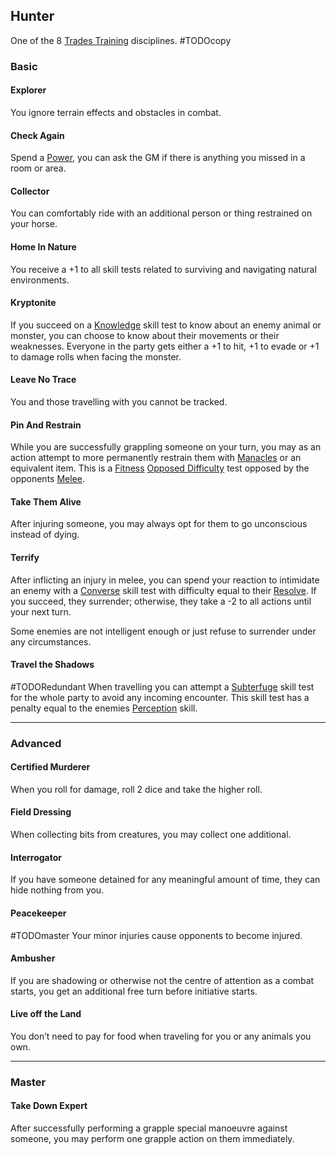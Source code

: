 ## Hunter
One of the 8 [Trades Training](Trades-Training) disciplines.
#TODOcopy 

### Basic
#### Explorer
You ignore terrain effects and obstacles in combat.

#### Check Again
Spend a [Power](Stats#Power), you can ask the GM if there is anything you missed in a room or area.

#### Collector
You can comfortably ride with an additional person or thing restrained on your horse.

#### Home In Nature
You receive a +1 to all skill tests related to surviving and navigating natural environments.

#### Kryptonite
If you succeed on a [Knowledge](Knowledge) skill test to know about an enemy animal or monster, you can choose to know about their movements or their weaknesses. Everyone in the party gets either a +1 to hit, +1 to evade or +1 to damage rolls when facing the monster.

#### Leave No Trace
You and those travelling with you cannot be tracked.

#### Pin And Restrain
While you are successfully grappling someone on your turn, you may as an action attempt to more permanently restrain them with [Manacles](Example-Gear#Manacles) or an equivalent item. This is a [Fitness](Fitness) [Opposed Difficulty](Skills#Opposed%20Difficulty) test opposed by the opponents [Melee](Melee).

#### Take Them Alive
After injuring someone, you may always opt for them to go unconscious instead of dying.

#### Terrify
After inflicting an injury in melee, you can spend your reaction to intimidate an enemy with a [Converse](Converse) skill test with difficulty equal to their [Resolve](Stats#Resolve). If you succeed, they surrender; otherwise, they take a -2 to all actions until your next turn.

Some enemies are not intelligent enough or just refuse to surrender under any circumstances.

#### Travel the Shadows
#TODORedundant 
When travelling you can attempt a [Subterfuge](Subterfuge) skill test for the whole party to avoid any incoming encounter. This skill test has a penalty equal to the enemies [Perception](Perception) skill.

---
### Advanced
#### Certified Murderer
When you roll for damage, roll 2 dice and take the higher roll.

#### Field Dressing
When collecting bits from creatures, you may collect one additional.

#### Interrogator
If you have someone detained for any meaningful amount of time, they can hide nothing from you.

#### Peacekeeper
#TODOmaster 
Your minor injuries cause opponents to become injured.

#### Ambusher
If you are shadowing or otherwise not the centre of attention as a combat starts, you get an additional free turn before initiative starts.

#### Live off the Land
You don’t need to pay for food when traveling for you or any animals you own.

---
### Master

#### Take Down Expert
After successfully performing a grapple special manoeuvre against someone, you may perform one grapple action on them immediately.
